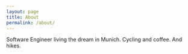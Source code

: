 ```yaml
---
layout: page
title: About
permalink: /about/
---
```

Software Engineer living the dream in Munich.
Cycling and coffee.
And hikes.
